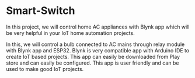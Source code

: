# Smart-Switch
In this project, we will control home AC appliances with Blynk app which will be very helpful in your IoT home automation projects.

In this, we will control a bulb connected to AC mains through relay module with Blynk app and ESP32. Blynk is very compatible app with Arduino IDE to create IoT based projects. This app can easily be downloaded from Play store and can easily be configured. This app is user friendly and can be used to make good IoT projects.
